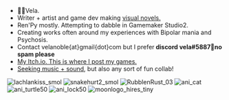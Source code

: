 - 🦘🦌Vela.
- Writer + artist and game dev making [visual novels.](https://moondisorder.com/portfolio/rubbleandrust/) 
- Ren'Py mostly. Attempting to dabble in Gamemaker Studio2.
- Creating works often around my experiences with Bipolar mania and Psychosis. 
- Contact velanoble{at}gmail{dot}com but I prefer<strong> discord vela#5887🔑no spam please</strong>
- [My Itch.io. This is where I post my games.](https://moondisorder.itch.io/)
- [Seeking music + sound](https://docs.google.com/document/d/1AyMgd0xbqF9R99hUJr8qaqxkvrtnue8DnmamaEiw1TE/edit?usp=sharing), but also any sort of fun collab!

![lachlankiss_smol](https://user-images.githubusercontent.com/47091951/135598593-e59a7a88-ef70-448c-b9c0-fa8c5025d30c.gif)
![snakehurt2_smol](https://user-images.githubusercontent.com/47091951/135571416-f6cc2764-220a-4631-b186-ffbade57fb68.gif)
![RubblenRust_03](https://user-images.githubusercontent.com/47091951/123734296-3a73bb80-d8dc-11eb-8a66-9d42dc649b9b.gif)
![ani_cat](https://user-images.githubusercontent.com/47091951/127810728-b10a6a0b-f218-4af5-bfcc-eb75cc3ec81a.gif)
![ani_turtle50](https://user-images.githubusercontent.com/47091951/123736006-6fcdd880-d8df-11eb-8be0-f37228f7d6cb.gif)
![ani_lock50](https://user-images.githubusercontent.com/47091951/133012077-2d67ca10-a1d2-4f72-80ac-458bfc1bf427.gif)
![moonlogo_hires_tiny](https://user-images.githubusercontent.com/47091951/137230508-97a255c4-732d-4cc9-a9d2-973a43f08a93.png)
